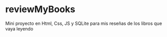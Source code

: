 # reviewMyBooks
Mini proyecto en Html, Css, JS y SQLite para mis reseñas de los libros que vaya leyendo
